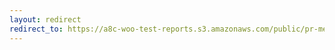 ```yaml
---
layout: redirect
redirect_to: https://a8c-woo-test-reports.s3.amazonaws.com/public/pr-merge/43074/e2e/index.html
---
```


